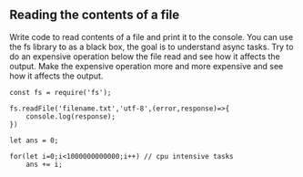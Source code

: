 ## Reading the contents of a file

Write code to read contents of a file and print it to the console. 
You can use the fs library to as a black box, the goal is to understand async tasks. 
Try to do an expensive operation below the file read and see how it affects the output. 
Make the expensive operation more and more expensive and see how it affects the output. 

```
const fs = require('fs');

fs.readFile('filename.txt','utf-8',(error,response)=>{
    console.log(response);
})

let ans = 0;

for(let i=0;i<1000000000000;i++) // cpu intensive tasks
    ans += i;

```
